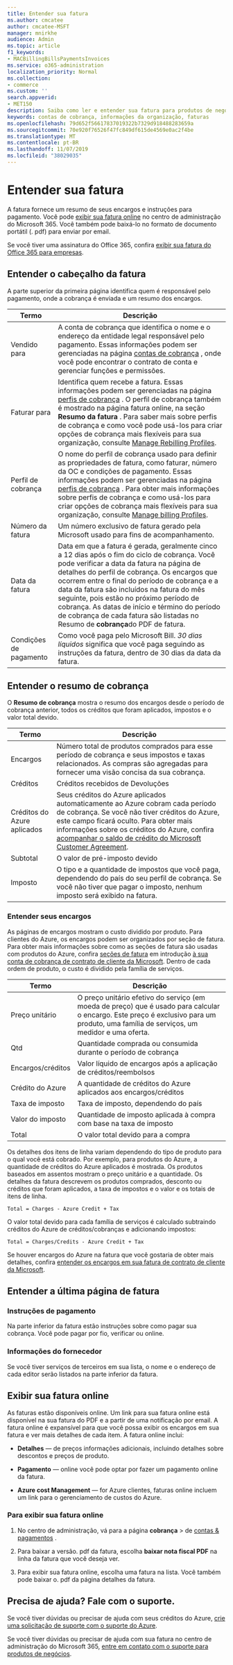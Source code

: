```yaml
---
title: Entender sua fatura
ms.author: cmcatee
author: cmcatee-MSFT
manager: mnirkhe
audience: Admin
ms.topic: article
f1_keywords:
- MACBillingBillsPaymentsInvoices
ms.service: o365-administration
localization_priority: Normal
ms.collection:
- commerce
ms.custom: ''
search.appverid:
- MET150
description: Saiba como ler e entender sua fatura para produtos de negócios da Microsoft.
keywords: contas de cobrança, informações da organização, faturas
ms.openlocfilehash: 79d652f56617837019322b7329d918488283659a
ms.sourcegitcommit: 70e920f76526f47fc849df615de4569e0ac2f4be
ms.translationtype: MT
ms.contentlocale: pt-BR
ms.lasthandoff: 11/07/2019
ms.locfileid: "38029035"
---
```

# <a name="understand-your-invoice"></a>Entender sua fatura

A fatura fornece um resumo de seus encargos e instruções para pagamento. Você pode [exibir sua fatura online](#view-your-online-invoice) no centro de administração do Microsoft 365. Você também pode baixá-lo no formato de documento portátil (. pdf) para enviar por email.

Se você tiver uma assinatura do Office 365, confira [exibir sua fatura do Office 365 para empresas](https://docs.microsoft.com/office365/admin/subscriptions-and-billing/view-your-bill-or-invoice).

## <a name="understand-the-invoice-header"></a>Entender o cabeçalho da fatura

A parte superior da primeira página identifica quem é responsável pelo pagamento, onde a cobrança é enviada e um resumo dos encargos.

| Termo | Descrição |
| --- | --- |
| Vendido para |A conta de cobrança que identifica o nome e o endereço da entidade legal responsável pelo pagamento. Essas informações podem ser gerenciadas na página <a href="https://go.microsoft.com/fwlink/p/?linkid=2084771" target="_blank">contas de cobrança</a> , onde você pode encontrar o contrato de conta e gerenciar funções e permissões. |
| Faturar para |Identifica quem recebe a fatura. Essas informações podem ser gerenciadas na página <a href="https://go.microsoft.com/fwlink/p/?linkid=2103629" target="_blank">perfis de cobrança</a> . O perfil de cobrança também é mostrado na página fatura online, na seção **Resumo da fatura** . Para saber mais sobre perfis de cobrança e como você pode usá-los para criar opções de cobrança mais flexíveis para sua organização, consulte [Manage Rebilling Profiles](manage-billing-profiles.md). |
| Perfil de cobrança |O nome do perfil de cobrança usado para definir as propriedades de fatura, como faturar, número da OC e condições de pagamento. Essas informações podem ser gerenciadas na página <a href="https://go.microsoft.com/fwlink/p/?linkid=2103629" target="_blank">perfis de cobrança</a> . Para obter mais informações sobre perfis de cobrança e como usá-los para criar opções de cobrança mais flexíveis para sua organização, consulte [Manage billing Profiles](manage-billing-profiles.md). |
| Número da fatura |Um número exclusivo de fatura gerado pela Microsoft usado para fins de acompanhamento. |
| Data da fatura |Data em que a fatura é gerada, geralmente cinco a 12 dias após o fim do ciclo de cobrança. Você pode verificar a data da fatura na página de detalhes do perfil de cobrança. Os encargos que ocorrem entre o final do período de cobrança e a data da fatura são incluídos na fatura do mês seguinte, pois estão no próximo período de cobrança. As datas de início e término do período de cobrança de cada fatura são listadas no Resumo de **cobrança**do PDF de fatura.|
| Condições de pagamento |Como você paga pelo Microsoft Bill. *30 dias líquidos* significa que você paga seguindo as instruções da fatura, dentro de 30 dias da data da fatura. |

## <a name="understand-the-billing-summary"></a>Entender o resumo de cobrança

O **Resumo de cobrança** mostra o resumo dos encargos desde o período de cobrança anterior, todos os créditos que foram aplicados, impostos e o valor total devido.

| Termo | Descrição |
| --- | --- |
| Encargos|Número total de produtos comprados para esse período de cobrança e seus impostos e taxas relacionados. As compras são agregadas para fornecer uma visão concisa da sua cobrança. |
| Créditos |Créditos recebidos de Devoluções |
| Créditos do Azure aplicados |Seus créditos do Azure aplicados automaticamente ao Azure cobram cada período de cobrança. Se você não tiver créditos do Azure, este campo ficará oculto. Para obter mais informações sobre os créditos do Azure, confira [acompanhar o saldo de crédito do Microsoft Customer Agreement](https://docs.microsoft.com/azure/billing/billing-mca-check-azure-credits-balance). |
| Subtotal |O valor de pré-imposto devido |
| Imposto |O tipo e a quantidade de impostos que você paga, dependendo do país do seu perfil de cobrança. Se você não tiver que pagar o imposto, nenhum imposto será exibido na fatura. |

### <a name="understand-your-charges"></a>Entender seus encargos

As páginas de encargos mostram o custo dividido por produto. Para clientes do Azure, os encargos podem ser organizados por seção de fatura. Para obter mais informações sobre como as seções de fatura são usadas com produtos do Azure, confira [seções de fatura](https://docs.microsoft.com/azure/billing/billing-mca-overview#invoice-sections) em introdução [à sua conta de cobrança de contrato de cliente da Microsoft](https://docs.microsoft.com/azure/billing/billing-mca-overview). Dentro de cada ordem de produto, o custo é dividido pela família de serviços.

| Termo |Descrição |
| --- | --- |
| Preço unitário | O preço unitário efetivo do serviço (em moeda de preço) que é usado para calcular o encargo. Este preço é exclusivo para um produto, uma família de serviços, um medidor e uma oferta. |
| Qtd | Quantidade comprada ou consumida durante o período de cobrança |
| Encargos/créditos | Valor líquido de encargos após a aplicação de créditos/reembolsos |
| Crédito do Azure | A quantidade de créditos do Azure aplicados aos encargos/créditos |
| Taxa de imposto | Taxa de imposto, dependendo do país |
| Valor do imposto | Quantidade de imposto aplicada à compra com base na taxa de imposto |
| Total | O valor total devido para a compra |

Os detalhes dos itens de linha variam dependendo do tipo de produto para o qual você está cobrado. Por exemplo, para produtos do Azure, a quantidade de créditos do Azure aplicados é mostrada. Os produtos baseados em assentos mostram o preço unitário e a quantidade. Os detalhes da fatura descrevem os produtos comprados, desconto ou créditos que foram aplicados, a taxa de impostos e o valor e os totais de itens de linha.

`Total = Charges - Azure Credit + Tax`

O valor total devido para cada família de serviços é calculado subtraindo créditos do Azure de créditos/cobranças e adicionando impostos:

`Total = Charges/Credits - Azure Credit + Tax`

Se houver encargos do Azure na fatura que você gostaria de obter mais detalhes, confira [entender os encargos em sua fatura de contrato de cliente da Microsoft](https://docs.microsoft.com/azure/billing/billing-mca-understand-your-bill).

## <a name="understand-the-last-invoice-page"></a>Entender a última página de fatura

### <a name="payment-instructions"></a>Instruções de pagamento

Na parte inferior da fatura estão instruções sobre como pagar sua cobrança. Você pode pagar por fio, verificar ou online.

### <a name="publisher-information"></a>Informações do fornecedor

Se você tiver serviços de terceiros em sua lista, o nome e o endereço de cada editor serão listados na parte inferior da fatura.

## <a name="view-your-online-invoice"></a>Exibir sua fatura online

As faturas estão disponíveis online. Um link para sua fatura online está disponível na sua fatura do PDF e a partir de uma notificação por email. A fatura online é expansível para que você possa exibir os encargos em sua fatura e ver mais detalhes de cada item. A fatura online inclui:

- **Detalhes** &mdash; de preços informações adicionais, incluindo detalhes sobre descontos e preços de produto.

- **Pagamento** &mdash; online você pode optar por fazer um pagamento online da fatura.

- **Azure cost Management** &mdash; for Azure clientes, faturas online incluem um link para o gerenciamento de custos do Azure.

### <a name="to-view-your-online-invoice"></a>Para exibir sua fatura online

1. No centro de administração, vá para a página **cobrança** \> de <a href="https://go.microsoft.com/fwlink/p/?linkid=2102895" target="_blank">contas & pagamentos</a> .

2. Para baixar a versão. pdf da fatura, escolha **baixar nota fiscal PDF** na linha da fatura que você deseja ver.

3. Para exibir sua fatura online, escolha uma fatura na lista. Você também pode baixar o. pdf da página detalhes da fatura.

## <a name="need-help-contact-support"></a>Precisa de ajuda? Fale com o suporte.

Se você tiver dúvidas ou precisar de ajuda com seus créditos do Azure, <a href="https://portal.azure.com/#blade/Microsoft_Azure_Support/HelpAndSupportBlade/newsupportrequest" target="_blank">crie uma solicitação de suporte com o suporte do Azure</a>.

Se você tiver dúvidas ou precisar de ajuda com sua fatura no centro de administração do Microsoft 365, [entre em contato com o suporte para produtos de negócios](https://docs.microsoft.com/office365/admin/contact-support-for-business-products).